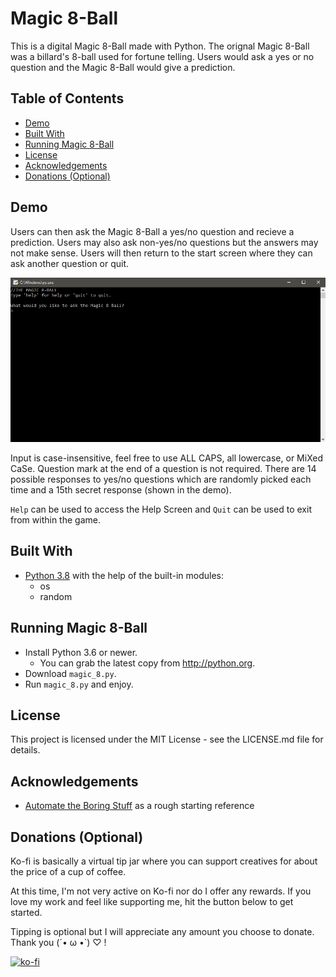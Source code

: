 # Magic 8-Ball
This is a digital Magic 8-Ball made with Python. The orignal Magic 8-Ball was a billard's 8-ball used for fortune telling. Users would ask a yes or no question and the Magic 8-Ball would give a prediction.

## Table of Contents
- [Demo](#Demo)
- [Built With](#Built-With)
- [Running Magic 8-Ball](#Running-Magic-8-Ball)
- [License](#License)
- [Acknowledgements](#Acknowledgements)
- [Donations (Optional)](#Donations-(Optional))

## Demo
Users can then ask the Magic 8-Ball a yes/no question and recieve a prediction. Users may also ask non-yes/no questions but the answers may not make sense. Users will then return to the start screen where they can ask another question or quit.

![Demo of Magic 8 Ball running](demo.gif)

Input is case-insensitive, feel free to use ALL CAPS, all lowercase, or MiXed CaSe. Question mark at the end of a question is not required. There are 14 possible responses to yes/no questions which are randomly picked each time and a 15th secret response (shown in the demo).

`Help` can be used to access the Help Screen and `Quit` can be used to exit from within the game.

## Built With
- [Python 3.8](https://www.python.org/) with the help of the built-in modules:
  - os
  - random

## Running Magic 8-Ball
- Install Python 3.6 or newer.
  - You can grab the latest copy from http://python.org.
- Download `magic_8.py`.
- Run `magic_8.py` and enjoy.

## License
This project is licensed under the MIT License - see the LICENSE.md file for details.

## Acknowledgements
- [Automate the Boring Stuff](https://automatetheboringstuff.com/) as a rough starting reference

## Donations (Optional)
Ko-fi is basically a virtual tip jar where you can support creatives for about the price of a cup of coffee.

At this time, I'm not very active on Ko-fi nor do I offer any rewards. If you love my work and feel like supporting me, hit the button below to get started.

Tipping is optional but I will appreciate any amount you choose to donate. Thank you (´• ω •`) ♡ !

[![ko-fi](https://www.ko-fi.com/img/githubbutton_sm.svg)](https://ko-fi.com/I2I77G74)
